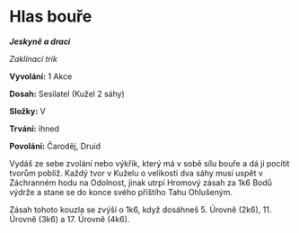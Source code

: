 # Hlas bouře

***Jeskyně a draci***

*Zaklínací trik*

**Vyvolání:** 1 Akce

**Dosah:** Sesilatel (Kužel 2 sáhy)

**Složky:** V

**Trvání:** ihned

**Povolání:** Čaroděj, Druid

Vydáš ze sebe zvolání nebo výkřik, který má v sobě sílu bouře a dá ji pocítit tvorům poblíž. Každý tvor v Kuželu o velikosti dva sáhy musí uspět v Záchranném hodu na Odolnost, jinak utrpí Hromový zásah za 1k6 Bodů výdrže a stane se do konce svého příštího Tahu Ohlušeným.

Zásah tohoto kouzla se zvýší o 1k6, když dosáhneš 5\. Úrovně (2k6), 11. Úrovně (3k6) a 17. Úrovně (4k6).